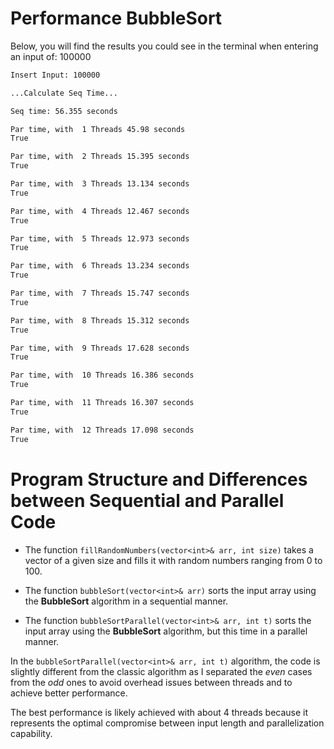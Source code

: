 # Performance BubbleSort
Below, you will find the results you could see in the terminal when entering an input of: 100000

```bash
Insert Input: 100000

...Calculate Seq Time...

Seq time: 56.355 seconds

Par time, with  1 Threads 45.98 seconds
True

Par time, with  2 Threads 15.395 seconds
True

Par time, with  3 Threads 13.134 seconds
True

Par time, with  4 Threads 12.467 seconds
True

Par time, with  5 Threads 12.973 seconds
True

Par time, with  6 Threads 13.234 seconds
True

Par time, with  7 Threads 15.747 seconds
True

Par time, with  8 Threads 15.312 seconds
True

Par time, with  9 Threads 17.628 seconds
True

Par time, with  10 Threads 16.386 seconds
True

Par time, with  11 Threads 16.307 seconds
True

Par time, with  12 Threads 17.098 seconds
True
```

# Program Structure and Differences between Sequential and Parallel Code

- The function `fillRandomNumbers(vector<int>& arr, int size)` takes a vector of a given size and fills it with random numbers ranging from 0 to 100.

- The function `bubbleSort(vector<int>& arr)` sorts the input array using the **BubbleSort** algorithm in a sequential manner.

- The function `bubbleSortParallel(vector<int>& arr, int t)` sorts the input array using the **BubbleSort** algorithm, but this time in a parallel manner.

In the `bubbleSortParallel(vector<int>& arr, int t)` algorithm, the code is slightly different from the classic algorithm as I separated the *even* cases from the *odd* ones to avoid overhead issues between threads and to achieve better performance.

The best performance is likely achieved with about 4 threads because it represents the optimal compromise between input length and parallelization capability.